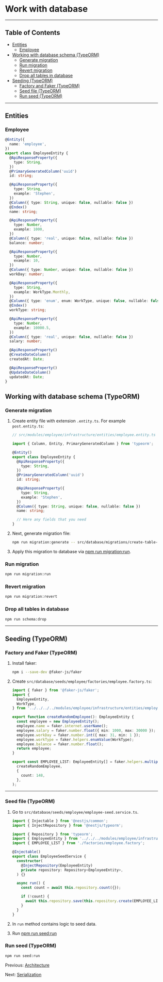 # Work with database

---

## Table of Contents <!-- omit in toc -->

- [Entities](#entities)
  - [Employee](#employee)
- [Working with database schema (TypeORM)](#working-with-database-schema-typeorm)
  - [Generate migration](#generate-migration)
  - [Run migration](#run-migration)
  - [Revert migration](#revert-migration)
  - [Drop all tables in database](#drop-all-tables-in-database)
- [Seeding (TypeORM)](#seeding-typeorm)
  - [Factory and Faker (TypeORM)](#factory-and-faker-typeorm)
  - [Seed file (TypeORM)](#seed-file-typeorm)
  - [Run seed (TypeORM)](#run-seed-typeorm)

---

## Entities

### Employee

```ts
@Entity({
  name: 'employee',
})
export class EmployeeEntity {
  @ApiResponseProperty({
    type: String,
  })
  @PrimaryGeneratedColumn('uuid')
  id: string;

  @ApiResponseProperty({
    type: String,
    example: 'Stephen',
  })
  @Column({ type: String, unique: false, nullable: false })
  @Index()
  name: string;

  @ApiResponseProperty({
    type: Number,
    example: 1000,
  })
  @Column({ type: 'real', unique: false, nullable: false })
  balance: number;

  @ApiResponseProperty({
    type: Number,
    example: 10,
  })
  @Column({ type: Number, unique: false, nullable: false })
  workDay: number;

  @ApiResponseProperty({
    type: String,
    example: WorkType.Monthly,
  })
  @Column({ type: 'enum', enum: WorkType, unique: false, nullable: false })
  @Index()
  workType: string;

  @ApiResponseProperty({
    type: Number,
    example: 10000.5,
  })
  @Column({ type: 'real', unique: false, nullable: false })
  salary: number;

  @ApiResponseProperty()
  @CreateDateColumn()
  createdAt: Date;

  @ApiResponseProperty()
  @UpdateDateColumn()
  updatedAt: Date;
}
```

## Working with database schema (TypeORM)

### Generate migration

1. Create entity file with extension `.entity.ts`. For example `post.entity.ts`:

   ```ts
   // src/modules/employee/infrastructure/entities/employee.entity.ts

   import { Column, Entity, PrimaryGeneratedColumn } from 'typeorm';

   @Entity()
   export class EmployeeEntity {
     @ApiResponseProperty({
       type: String,
     })
     @PrimaryGeneratedColumn('uuid')
     id: string;

     @ApiResponseProperty({
       type: String,
       example: 'Stephen',
     })
     @Column({ type: String, unique: false, nullable: false })
     name: string;

     // Here any fields that you need
   }
   ```

1. Next, generate migration file:

   ```bash
   npm run migration:generate -- src/database/migrations/create-table-employee
   ```

1. Apply this migration to database via [npm run migration:run](#run-migration).

### Run migration

```bash
npm run migration:run
```

### Revert migration

```bash
npm run migration:revert
```

### Drop all tables in database

```bash
npm run schema:drop
```

---

## Seeding (TypeORM)

### Factory and Faker (TypeORM)

1. Install faker:

   ```bash
   npm i --save-dev @faker-js/faker
   ```

1. Create `src/database/seeds/employee/factories/employee.factory.ts`:

   ```ts
   import { faker } from '@faker-js/faker';
   import {
     EmployeeEntity,
     WorkType,
   } from '../../../../modules/employee/infrastructure/entities/employee.entity';

   export function createRandomEmployee(): EmployeeEntity {
     const employee = new EmployeeEntity();
     employee.name = faker.internet.userName();
     employee.salary = faker.number.float({ min: 1000, max: 30000 });
     employee.workDay = faker.number.int({ max: 31, min: 1 });
     employee.workType = faker.helpers.enumValue(WorkType);
     employee.balance = faker.number.float();
     return employee;
   }

   export const EMPLOYEE_LIST: EmployeeEntity[] = faker.helpers.multiple(
     createRandomEmployee,
     {
       count: 148,
     },
   );
   ```

---

### Seed file (TypeORM)

1. Go to `src/database/seeds/employee/employee-seed.service.ts`.

   ```ts
   import { Injectable } from '@nestjs/common';
   import { InjectRepository } from '@nestjs/typeorm';

   import { Repository } from 'typeorm';
   import { EmployeeEntity } from '../../../modules/employee/infrastructure/entities/employee.entity';
   import { EMPLOYEE_LIST } from './factories/employee.factory';

   @Injectable()
   export class EmployeeSeedService {
     constructor(
       @InjectRepository(EmployeeEntity)
       private repository: Repository<EmployeeEntity>,
     ) {}

     async run() {
       const count = await this.repository.count({});

       if (!count) {
         await this.repository.save(this.repository.create(EMPLOYEE_LIST));
       }
     }
   }
   ```

1. In `run` method contains logic to seed data.
1. Run [npm run seed:run](#run-seed-typeorm)

### Run seed (TypeORM)

```bash
npm run seed:run
```

Previous: [Architecture](architecture.md)

Next: [Serialization](serialization.md)
